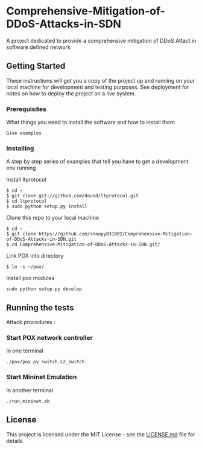 # Comprehensive-Mitigation-of-DDoS-Attacks-in-SDN

A project dedicated to provide a comprehensive mitigation of DDoS Attact in software defined network

## Getting Started

These instructions will get you a copy of the project up and running on your local machine for development and testing purposes. See deployment for notes on how to deploy the project on a live system.

### Prerequisites

What things you need to install the software and how to install them

```
Give examples
```

### Installing

A step by step series of examples that tell you have to get a development env running

Install Itprotocol

```
$ cd ~
$ git clone git://github.com/dound/ltprotocol.git
$ cd ltprotocol
$ sudo python setup.py install
```

Clone this repo to your local machine

```
$ cd ~
$ git clone https://github.com/snoopy831002/Comprehensive-Mitigation-of-DDoS-Attacks-in-SDN.git
$ cd Comprehensive-Mitigation-of-DDoS-Attacks-in-SDN.git/
```

Link POX into directory

```
$ ln -s ~/pox/
```

Install pox modules

```
sudo python setup.py develop
```


## Running the tests

Attack procedures :

### Start POX network controller

In one terminal

```
./pox/pox.py switch.L2_switch
```

### Start Mininet Emulation

In another terminal

```
./run_mininet.sh
```

## License

This project is licensed under the MIT License - see the [LICENSE.md](LICENSE.md) file for details
